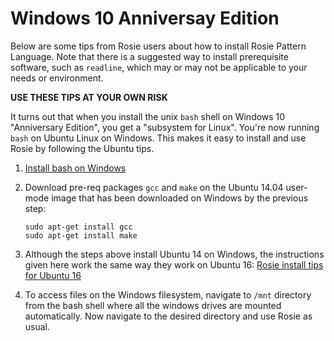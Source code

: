 # Windows 10 Anniversay Edition

Below are some tips from Rosie users about how to install Rosie Pattern
Language.  Note that there is a suggested way to install prerequisite software,
such as `readline`, which may or may not be applicable to your needs or
environment.

**USE THESE TIPS AT YOUR OWN RISK**

It turns out that when you install the unix `bash` shell on Windows 10
"Anniversary Edition", you get a "subsystem for Linux".  You're now running
`bash` on Ubuntu Linux on Windows.  This makes it easy to install and use Rosie
by following the Ubuntu tips.

1. [Install bash on Windows](https://msdn.microsoft.com/en-us/commandline/wsl/install_guide)

2. Download pre-req packages `gcc` and `make` on the Ubuntu 14.04 user-mode
image that has been downloaded on Windows by the previous step:

	 ```
	 sudo apt-get install gcc
	 sudo apt-get install make
	 ```

3. Although the steps above install Ubuntu 14 on Windows,
   the instructions given here work the same way they work on Ubuntu 16:
   [Rosie install tips for Ubuntu 16](https://github.com/jamiejennings/rosie-pattern-language/blob/master/doc/ubuntu.md)

4. To access files on the Windows filesystem, navigate to `/mnt` directory from
the bash shell where all the windows drives are mounted automatically. Now
navigate to the desired directory and use Rosie as usual.  


